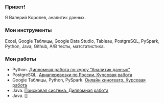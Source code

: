 ### Привет!
Я Валерий Королев, аналитик данных.

### Мои инструменты
Excel, Google Таблицы, Google Data Studio, Tableau, PostgreSQL, PySpark, Python, Java, Github, A/B тесты, матстатистика. 

### Мои работы

* Python. [Дипломная работа по курсу "Аналитик данных"](https://github.com/ValeriiKorolev/DAU-21-diploma)
* PostgreSQL. [Авиаперевозки по России. Курсовая работа](https://github.com/ValeriiKorolev/SQL-36-final)
* Google Таблицы, Python, PySpark. [Онлайн кинотеатр. Курсовая работа](https://github.com/ValeriiKorolev/BigData-final)
* Java. [Поисковая система. Дипломная работа](https://github.com/ValeriiKorolev/pcs-jd-diplom)
* Java. []
